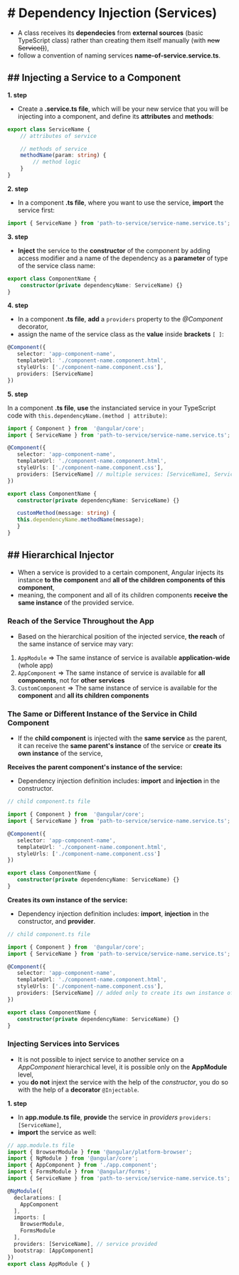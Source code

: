 # # Dependency Injection (Services)
- A class receives its **dependecies** from **external sources** (basic TypeScript class) rather than creating them itself manually (with ~~new Service()~~),
- follow a convention of naming services **name-of-service.service.ts**. 

## ## Injecting a Service to a Component
**1. step**
- Create a **.service.ts file**, which will be your new service that you will be injecting into a component, and define its **attributes** and **methods**:
```typescript
export class ServiceName {
    // attributes of service

    // methods of service
    methodName(param: string) {
        // method logic
    }
}
```

**2. step**
- In a component **.ts file**, where you want to use the service, **import** the service first:
```typescript
import { ServiceName } from 'path-to-service/service-name.service.ts';
```

**3. step**
- **Inject** the service to the **constructor** of the component by adding access modifier and a name of the dependency as a **parameter** of type of the service class name: 
```typescript
export class ComponentName {
    constructor(private dependencyName: ServiceName) {}
}
```

**4. step**
- In a component **.ts file**, **add** a `providers` property to the _@Component_ decorator,
- assign the name of the service class as the **value** inside **brackets** `[ ]`:
 ```typescript
@Component({
    selector: 'app-component-name',
    templateUrl: './component-name.component.html',
    styleUrls: ['./component-name.component.css'],
    providers: [ServiceName]
})
```

**5. step**

In a component **.ts file**, **use** the instanciated service in your TypeScript code with `this.dependencyName.(method | attribute)`:
 ```typescript
 import { Component } from  '@angular/core';
 import { ServiceName } from 'path-to-service/service-name.service.ts';

@Component({
    selector: 'app-component-name',
    templateUrl: './component-name.component.html',
    styleUrls: ['./component-name.component.css'],
    providers: [ServiceName] // multiple services: [ServiceName1, ServiceName2]
})

export class ComponentName {
    constructor(private dependencyName: ServiceName) {}

    customMethod(message: string) {
    this.dependencyName.methodName(message);
    }
}
```

## ## Hierarchical Injector
- When a service is provided to a certain component, Angular injects its instance **to the component** and **all of the children components of this component**,
- meaning, the component and all of its children components **receive the same instance** of the provided service.

### Reach of the Service Throughout the App
- Based on the hierarchical position of the injected service, **the reach** of the same instance of service may vary:

1. `AppModule` => The same instance of service is available **application-wide** (whole app)
1. `AppComponent` => The same instance of service is available for **all components**, not for **other services**
1. `CustomComponent` => The same instance of service is available for the **component** and **all its children components**

### The Same or Different Instance of the Service in Child Component
- If the **child component** is injected with the **same service** as the parent, it can receive the **same parent's instance** of the service or **create its own instance** of the service,

**Receives the parent component's instance of the service:**
- Dependency injection definition includes: **import** and **injection** in the constructor.
 ```typescript
 // child component.ts file

 import { Component } from  '@angular/core';
 import { ServiceName } from 'path-to-service/service-name.service.ts';

@Component({
    selector: 'app-component-name',
    templateUrl: './component-name.component.html',
    styleUrls: ['./component-name.component.css']
})

export class ComponentName {
    constructor(private dependencyName: ServiceName) {}
}
```

**Creates its own instance of the service:**
- Dependency injection definition includes: **import**, **injection** in the constructor, and **provider**.
 ```typescript
 // child component.ts file

 import { Component } from  '@angular/core';
 import { ServiceName } from 'path-to-service/service-name.service.ts';

@Component({
    selector: 'app-component-name',
    templateUrl: './component-name.component.html',
    styleUrls: ['./component-name.component.css'],
    providers: [ServiceName] // added only to create its own instance of the service
})

export class ComponentName {
    constructor(private dependencyName: ServiceName) {}
}
```

### Injecting Services into Services
- It is not possible to inject service to another service on a _AppComponent_ hierarchical level, it is possible only on the **AppModule** level,
- you **do not** injext the service with the help of the _constructor_, you do so with the help of a **decorator** `@Injectable`. 

**1. step**
- In **app.module.ts file**, **provide** the service in _providers_ `providers: [ServiceName]`,
- **import** the service as well:
```typescript
// app.module.ts file
import { BrowserModule } from '@angular/platform-browser';
import { NgModule } from '@angular/core';
import { AppComponent } from './app.component';
import { FormsModule } from '@angular/forms';
import { ServiceName } from 'path-to-service/service-name.service.ts'; // service imported

@NgModule({
  declarations: [
    AppComponent
  ],
  imports: [
    BrowserModule,
    FormsModule
  ],
  providers: [ServiceName], // service provided
  bootstrap: [AppComponent]
})
export class AppModule { }
```
